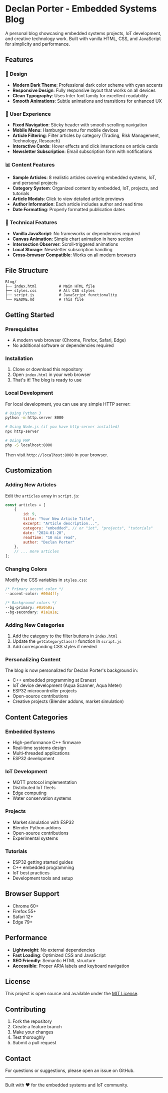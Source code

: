 # Declan Porter - Embedded Systems Blog

A personal blog showcasing embedded systems projects, IoT development, and creative technology work. Built with vanilla HTML, CSS, and JavaScript for simplicity and performance.

## Features

### 🎨 Design
- **Modern Dark Theme**: Professional dark color scheme with cyan accents
- **Responsive Design**: Fully responsive layout that works on all devices
- **Clean Typography**: Uses Inter font family for excellent readability
- **Smooth Animations**: Subtle animations and transitions for enhanced UX

### 📱 User Experience
- **Fixed Navigation**: Sticky header with smooth scrolling navigation
- **Mobile Menu**: Hamburger menu for mobile devices
- **Article Filtering**: Filter articles by category (Trading, Risk Management, Technology, Research)
- **Interactive Cards**: Hover effects and click interactions on article cards
- **Newsletter Subscription**: Email subscription form with notifications

### 📊 Content Features
- **Sample Articles**: 8 realistic articles covering embedded systems, IoT, and personal projects
- **Category System**: Organized content by embedded, IoT, projects, and tutorials
- **Article Modals**: Click to view detailed article previews
- **Author Information**: Each article includes author and read time
- **Date Formatting**: Properly formatted publication dates

### 🚀 Technical Features
- **Vanilla JavaScript**: No frameworks or dependencies required
- **Canvas Animation**: Simple chart animation in hero section
- **Intersection Observer**: Scroll-triggered animations
- **Local Storage**: Newsletter subscription handling
- **Cross-browser Compatible**: Works on all modern browsers

## File Structure

```
Blog/
├── index.html          # Main HTML file
├── styles.css          # All CSS styles
├── script.js           # JavaScript functionality
└── README.md           # This file
```

## Getting Started

### Prerequisites
- A modern web browser (Chrome, Firefox, Safari, Edge)
- No additional software or dependencies required

### Installation
1. Clone or download this repository
2. Open `index.html` in your web browser
3. That's it! The blog is ready to use

### Local Development
For local development, you can use any simple HTTP server:

```bash
# Using Python 3
python -m http.server 8000

# Using Node.js (if you have http-server installed)
npx http-server

# Using PHP
php -S localhost:8000
```

Then visit `http://localhost:8000` in your browser.

## Customization

### Adding New Articles
Edit the `articles` array in `script.js`:

```javascript
const articles = [
    {
        id: 9,
        title: "Your New Article Title",
        excerpt: "Article description...",
        category: "embedded", // or "iot", "projects", "tutorials"
        date: "2024-01-20",
        readTime: "10 min read",
        author: "Declan Porter"
    },
    // ... more articles
];
```

### Changing Colors
Modify the CSS variables in `styles.css`:

```css
/* Primary accent color */
--accent-color: #00d4ff;

/* Background colors */
--bg-primary: #0a0a0a;
--bg-secondary: #1a1a1a;
```

### Adding New Categories
1. Add the category to the filter buttons in `index.html`
2. Update the `getCategoryClass()` function in `script.js`
3. Add corresponding CSS styles if needed

### Personalizing Content
The blog is now personalized for Declan Porter's background in:
- C++ embedded programming at Eranest
- IoT device development (Aqua Scanner, Aqua Meter)
- ESP32 microcontroller projects
- Open-source contributions
- Creative projects (Blender addons, market simulation)

## Content Categories

### Embedded Systems
- High-performance C++ firmware
- Real-time systems design
- Multi-threaded applications
- ESP32 development

### IoT Development
- MQTT protocol implementation
- Distributed IoT fleets
- Edge computing
- Water conservation systems

### Projects
- Market simulation with ESP32
- Blender Python addons
- Open-source contributions
- Experimental systems

### Tutorials
- ESP32 getting started guides
- C++ embedded programming
- IoT best practices
- Development tools and setup

## Browser Support

- Chrome 60+
- Firefox 55+
- Safari 12+
- Edge 79+

## Performance

- **Lightweight**: No external dependencies
- **Fast Loading**: Optimized CSS and JavaScript
- **SEO Friendly**: Semantic HTML structure
- **Accessible**: Proper ARIA labels and keyboard navigation

## License

This project is open source and available under the [MIT License](LICENSE).

## Contributing

1. Fork the repository
2. Create a feature branch
3. Make your changes
4. Test thoroughly
5. Submit a pull request

## Contact

For questions or suggestions, please open an issue on GitHub.

---

Built with ❤️ for the embedded systems and IoT community. 
